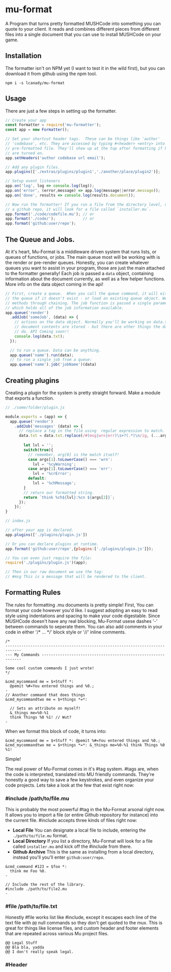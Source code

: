 # mu-format
A Program that turns pretty formatted MUSHCode into something you can quote to your client. It reads and combines different pieces from different files into a single document that you can use to install MUSHCode on your game.

## Installation
The formatter isn't on NPM yet (I want to test it in the wild first), but you can download it from github using the npm tool.
```
npm i -s lcanady/mu-format
```
## Usage
There are just a few steps in setting up the formatter.
```JavaScript
// Create your app
const Formatter = require('mu-formatter');
const app = new Formatter();

// Set your shortcut header tags.  These can be things like 'author'
// 'codebase', etc. They are accessed by typing #<header> <entry> into your
// pre-formatted file. They'll show up at the top after formatting if headers
// are turned on.
app.setHeaders('author codebase url email');

// Add any plugin files.
app.plugins(['./extras/plugins/plugin1','./another/place/plugin2')];

// Setup event listeners
app.on('log', log => console.log(log));
app.on('error', (error,message) => app.log(message||error.message));
app.on('done', results => console.log(results.document));

// Now run the formatter! If you run a file from the directory level, or from
// a github repo, it will look for a file called `installer.mu`.
app.format('./code/codefile.mu'); // or
app.format('./code/');            // or
app.format('github:user/repo');    
```

## The Queue and Jobs.
At it's heart, Mu-Format is a middleware driven system that runs lists, or queues of functions, or jobs. The main queue most will be working with is the render or pre-render queues. Honestly, you can create whatever queues you want to assist in your program, those are just the main attached to the formatter generally! Each job is passed a `data` object, containing information about the document currently, as well as a few helper functions. More info on the data object coming in the api!
```JavaScript
// First, create a queue.  When you call the queue command, it will either create
// the queue if it doesn't exist - or load an existing queue object. We can link our
// methods through chaining. The job function is passed a single parameter, data,
// which holds all of the job information available. 
app.queue('render')
  .addJob('someJob', (data) => {
    // actions on the data object. Normally you'll be working on data.txt where the
    // document contents are stored - but there are other things the data object can
    // do. API Coming soon!!
    console.log(data.txt);
  });

  // to run a queue. Data can be anything.
  app.queue('name').run(data);
  // to run a single job from a queue:
  app.queue('name').job('jobName')(data)
```

## Creating plugins
Creating a plugin for the system is pretty straight forward.  Make a module that exports a function.
```JavaScript
// ./some/folder/plugin.js

module.exports = (app) => {
  app.queue('render')
    .addJob('messages' (data) => {
      // replace a tag in the file using  regular expression to match.
      data.txt = data.txt.replace(/#(msg|wrn|err)\s+?(.*)\n/ig, (...args) => {
        
        let lvl = '';
        switch(true){
          // remember, arg[0] is the match itself!
          case args[1].toLowerCase() === 'wrn':
            lvl = '%cyWarning';
          case args[1].toLowerCase() === 'err':
            lvl = '%crError';
          default:
            lvl = '%chMessage';
        }
        // return our formatted string.
        return `think %ch${lvl}:%cn ${args[2]}`;
      });      
    });
}

// index.js

// after your app is declared.
app.plugins(['./plugins/plugin.js'])

// Or you can declare plugins at runtime.
app.format('github:user/repo',{plugins:['./plugins/plugin.js']});

// You can even just require the file:
require('./plugins/plugin.js')(app);

// Then in our raw document we use the tag:
// #msg This is a message that will be rendered to the client.
```
## Formatting Rules
The rules for formatting .mu documents is pretty simple! First, You can format your code however you'd like.  I suggest adopting an easy to read style using indentations and spacing to make your code digestable. Since MUSHCode doesn't have any real blocking, Mu-Format usese dashes '-' between commands to seperate them. You can also add comments in your code in either '/* ... */' block style or '//' inline comments.

```
/*
-----------------------------------------------------------------------------
--- My Commands -------------------------------------------------------------

Some cool custom commands I just wrote!
*/

&cmd_mycommand me = $+Stuff *:
  @pemit %#=You entered things and %0.;
-
// Another command that does things
&cmd_mycommandtwo me = $+things *=*:
  
  // Sets an attribute on myself!
  &_things me=%0-%1
  think Things %0 %1! // Wut?
-
```
When we format this block of code, it turns into:

```
&cmd_mycommand me = $+Stuff *: @pemit %#=You entered things and %0.;
&cmd_mycommandtwo me = $+things *=*: &_things me=%0-%1 think Things %0 %1!
```
Simple!

The real power of Mu-Format comes in it's #tag system.  #tags are, when the code is interpreted, translated into MU friendly commands.  They're honestly a good way to save a few keystrokes, and even organize your code projects.  Lets take a look at the few that exist right now:

### #include /path/to/file.mu
This is probably the most powerful #tag in the Mu-Format arsonal right now.  It allows you to import a file (or entire Github repository for instance) into the current file.  #include accepts three kinds of files right now:
- **Local File** You can designate a local file to include, entering the ```./path/to/file.mu``` format.
- **Local Directory** If you list a directory, Mu-Format will look for a file called ```installer.mu``` and kick off the #include from there.
- **Github Archive** This is the same as installing from a local directory, instead you'll you'll enter ```github:user/repo```.

```
&cmd_command #123 = $foo *:
  think me Foo %0.
-

// Include the rest of the library.
#include ./path/to/file2.mu
-
```
### #file /path/to/file.txt
Honestly #file works list like #include, except it escapes each line of the text file with ```@@``` null commands so they don't get quoted to the mux.  This is great for things like license files, and custom header and footer elements that are repeated across various Mu project files.

```
@@ Legal Stuff
@@ Bla bla, yadda
@@ I don't really speak legal.
```

### #Header <title>=<body>
Information to be listed at the top of the resulting installer file. The library allows you to determine what special #tags are considered headers, like #author #url #codebase, etc.  I'm sure we'll have some defaults soon.  For now you can add a custom header to the beginning of the #header tag.

## API Coming Soon!